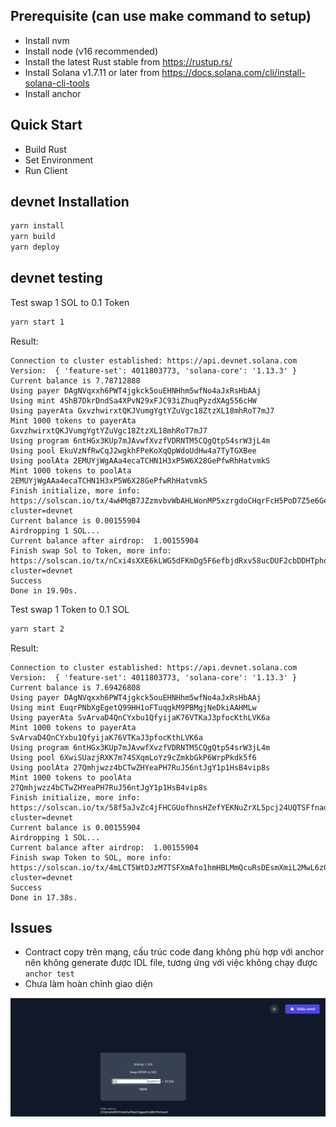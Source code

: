 ## Prerequisite (can use make command to setup)

- Install nvm
- Install node (v16 recommended)
- Install the latest Rust stable from https://rustup.rs/
- Install Solana v1.7.11 or later from https://docs.solana.com/cli/install-solana-cli-tools
- Install anchor

## Quick Start

- Build Rust
- Set Environment
- Run Client

## devnet Installation

```bash
yarn install
yarn build
yarn deploy
```

## devnet testing

Test swap 1 SOL to 0.1 Token

```bash
yarn start 1
```

Result:
```
Connection to cluster established: https://api.devnet.solana.com  Version:  { 'feature-set': 4011803773, 'solana-core': '1.13.3' }
Current balance is 7.78712888
Using payer DAgNVqxxh6PWT4jgkck5ouEHNHhm5wfNo4aJxRsHbAAj
Using mint 4ShB7DkrDndSa4XPvN29xFJC93iZhuqPyzdXAg556cHW
Using payerAta GxvzhwirxtQKJVumgYgtYZuVgc18ZtzXL18mhRoT7mJ7
Mint 1000 tokens to payerAta GxvzhwirxtQKJVumgYgtYZuVgc18ZtzXL18mhRoT7mJ7
Using program 6ntHGx3KUp7mJAvwfXvzfVDRNTM5CQgQtp54srW3jL4m
Using pool EkuVzNfRwCqJ2wgkhFPeKoXqQpWdoUdHw4a7TyTGXBee
Using poolAta 2EMUYjWgAAa4ecaTCHN1H3xP5W6X28GePfwRhHatvmkS
Mint 1000 tokens to poolAta 2EMUYjWgAAa4ecaTCHN1H3xP5W6X28GePfwRhHatvmkS
Finish initialize, more info:
https://solscan.io/tx/4wHMqB7JZzmvbvWbAHLWonMP5xzrgdoCHqrFcH5PoD7Z5e6Ge96Qkb8rytJHeCepRVDnymsSaXYDBsKSGPZHN6zU?cluster=devnet
Current balance is 0.00155904
Airdropping 1 SOL...
Current balance after airdrop:  1.00155904
Finish swap Sol to Token, more info:
https://solscan.io/tx/nCxi4sXXE6kLWG5dFKmDg5F6efbjdRxv58ucDUF2cbDDHTphqF62qgjPXxzG7hj7o7y9z4tbzCMzUubZ6vZZwY8?cluster=devnet
Success
Done in 19.90s.
```


Test swap 1 Token to 0.1 SOL

```bash
yarn start 2
```

Result:
```
Connection to cluster established: https://api.devnet.solana.com  Version:  { 'feature-set': 4011803773, 'solana-core': '1.13.3' }
Current balance is 7.69426808
Using payer DAgNVqxxh6PWT4jgkck5ouEHNHhm5wfNo4aJxRsHbAAj
Using mint EuqrPNbXgEgetQ99HH1oFTuqgkM9PBMgjNeDkiAAHMLw
Using payerAta SvArvaD4QnCYxbu1QfyijaK76VTKaJ3pfocKthLVK6a
Mint 1000 tokens to payerAta SvArvaD4QnCYxbu1QfyijaK76VTKaJ3pfocKthLVK6a
Using program 6ntHGx3KUp7mJAvwfXvzfVDRNTM5CQgQtp54srW3jL4m
Using pool 6XwiSUazjRXK7m74SXqmLoYz9cZmkbGkP6WrpPkdk5f6
Using poolAta 27Qmhjwzz4bCTwZHYeaPH7RuJ56ntJgY1p1HsB4vip8s
Mint 1000 tokens to poolAta 27Qmhjwzz4bCTwZHYeaPH7RuJ56ntJgY1p1HsB4vip8s
Finish initialize, more info:
https://solscan.io/tx/58f5aJvZc4jFHCGUofhnsHZefYEKNuZrXL5pcj24UQTSFfnadihM6quPms42wX45hyzr3J1wnA9AKXcnnEVSLfqF?cluster=devnet
Current balance is 0.00155904
Airdropping 1 SOL...
Current balance after airdrop:  1.00155904
Finish swap Token to SOL, more info:
https://solscan.io/tx/4mLCT5WtDJzM7TSFXmAfo1hmHBLMmQcuRsDEsmXmiL2MwL6zQtRtmo5VvK6WtmEh7PCUuzjSbYCThLGn7Nc6zNSN?cluster=devnet
Success
Done in 17.38s.
```


## Issues
- Contract copy trên mạng, cấu trúc code đang không phù hợp với anchor nên không generate được IDL file, tương ứng với việc không chạy được `anchor test`
- Chưa làm hoàn chỉnh giao diện

![image](https://raw.githubusercontent.com/haclongkim/solana-swaptoken-sample/master/Screenshot_15.png)